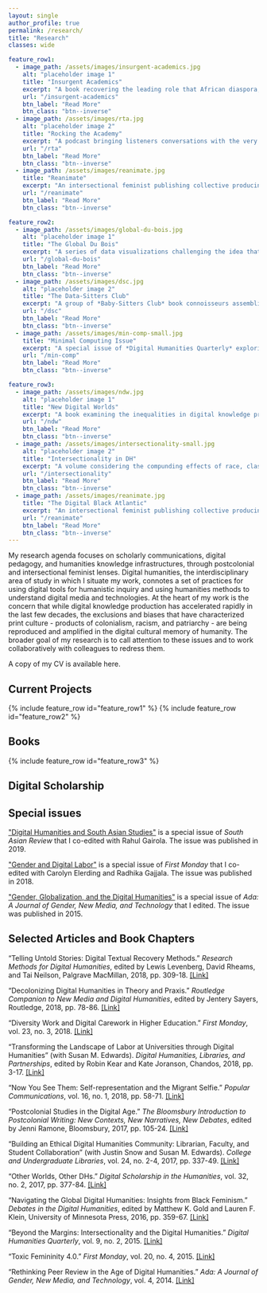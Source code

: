 ```yaml
---
layout: single
author_profile: true
permalink: /research/
title: "Research"
classes: wide

feature_row1:
  - image_path: /assets/images/insurgent-academics.jpg
    alt: "placeholder image 1"
    title: "Insurgent Academics"
    excerpt: "A book recovering the leading role that African diaspora, Latinx, indigenous, Asian American, and postcolonial scholars played in the rise of public humanities"
    url: "/insurgent-academics"
    btn_label: "Read More"
    btn_class: "btn--inverse"
  - image_path: /assets/images/rta.jpg
    alt: "placeholder image 2"
    title: "Rocking the Academy"
    excerpt: "A podcast bringing listeners conversations with the very best truth tellers who are formulating a new vision for the future of higher education"
    url: "/rta"
    btn_label: "Read More"
    btn_class: "btn--inverse"
  - image_path: /assets/images/reanimate.jpg
    title: "Reanimate"
    excerpt: "An intersectional feminist publishing collective producing digital editions of little-known writing by women in media industries"
    url: "/reanimate"
    btn_label: "Read More"
    btn_class: "btn--inverse"

feature_row2:
  - image_path: /assets/images/global-du-bois.jpg
    alt: "placeholder image 1"
    title: "The Global Du Bois"
    excerpt: "A series of data visualizations challenging the idea that W.E.B. Du Bois's investment in decolonization is a later development in his intellectual trajectory"
    url: "/global-du-bois"
    btn_label: "Read More"
    btn_class: "btn--inverse"
  - image_path: /assets/images/dsc.jpg
    alt: "placeholder image 2"
    title: "The Data-Sitters Club"
    excerpt: "A group of *Baby-Sitters Club* book connoisseurs assembling a comprehensive, colloquial guide to computational textual analysis"
    url: "/dsc"
    btn_label: "Read More"
    btn_class: "btn--inverse"
  - image_path: /assets/images/min-comp-small.jpg
    title: "Minimal Computing Issue"
    excerpt: "A special issue of *Digital Humanities Quarterly* exploring the promises and limitations of minimal computing in digital humanities"
    url: "/min-comp"
    btn_label: "Read More"
    btn_class: "btn--inverse"

feature_row3:
  - image_path: /assets/images/ndw.jpg
    alt: "placeholder image 1"
    title: "New Digital Worlds"
    excerpt: "A book examining the inequalities in digital knowledge production and how to address them published by Northwestern University Press in 2018"
    url: "/ndw"
    btn_label: "Read More"
    btn_class: "btn--inverse"
  - image_path: /assets/images/intersectionality-small.jpg
    alt: "placeholder image 2"
    title: "Intersectionality in DH"
    excerpt: "A volume considering the compunding effects of race, class, gender, sexuality, and nation on digital data, archives, and methodologies"
    url: "/intersectionality"
    btn_label: "Read More"
    btn_class: "btn--inverse"
  - image_path: /assets/images/reanimate.jpg
    title: "The Digital Black Atlantic"
    excerpt: "An intersectional feminist publishing collective producing digital editions of little-known writing by women in media industries"
    url: "/reanimate"
    btn_label: "Read More"
    btn_class: "btn--inverse"  
---
```


My research agenda focuses on scholarly communications, digital pedagogy, and humanities knowledge infrastructures, through postcolonial and intersectional feminist lenses. Digital humanities, the interdisciplinary area of study in which I situate my work, connotes a set of practices for using digital tools for humanistic inquiry and using humanities methods to understand digital media and technologies. At the heart of my work is the concern that while digital knowledge production has accelerated rapidly in the last few decades, the exclusions and biases that have characterized print culture - products of colonialism, racism, and patriarchy - are being reproduced and amplified in the digital cultural memory of humanity. The broader goal of my research is to call attention to these issues and to work collaboratively with colleagues to redress them.

A copy of my CV is available here.

## Current Projects

{% include feature_row id="feature_row1" %}
{% include feature_row id="feature_row2" %}

## Books

{% include feature_row id="feature_row3" %}

## Digital Scholarship

## Special issues

["Digital Humanities and South Asian Studies"](https://www.tandfonline.com/toc/rsoa20/40/3?nav=tocList) is a special issue of _South Asian Review_ that I co-edited with Rahul Gairola. The issue was published in 2019.

["Gender and Digital Labor"](http://firstmonday.org/ojs/index.php/fm/issue/view/590) is a special issue of _First Monday_ that I co-edited with Carolyn Elerding and Radhika Gajjala. The issue was published in 2018.

["Gender, Globalization, and the Digital Humanities"](https://adanewmedia.org/issues/issue-archives/issue8/) is a special issue of _Ada: A Journal of Gender, New Media, and Technology_ that I edited. The issue was published in 2015.

## Selected Articles and Book Chapters

“Telling Untold Stories: Digital Textual Recovery Methods.” _Research Methods for Digital Humanities_, edited by Lewis Levenberg, David Rheams, and Tai Neilson, Palgrave MacMillan, 2018, pp. 309-18. [[Link]](https://www.palgrave.com/us/book/9783319967127)

“Decolonizing Digital Humanities in Theory and Praxis.” _Routledge Companion to New Media and Digital Humanities_, edited by Jentery Sayers, Routledge, 2018, pp. 78-86. [[Link]](https://digitalcommons.salemstate.edu/english_facpub/7)

“Diversity Work and Digital Carework in Higher Education.” _First Monday_, vol. 23, no. 3, 2018. [[Link]](http://firstmonday.org/ojs/index.php/fm/article/view/8241)

“Transforming the Landscape of Labor at Universities through Digital Humanities” (with Susan M. Edwards). _Digital Humanities, Libraries, and Partnerships_, edited by Robin Kear and Kate Joranson, Chandos, 2018, pp. 3-17. [[Link]](https://digitalcommons.salemstate.edu/library_facpub/2/)

“Now You See Them: Self-representation and the Migrant Selfie.” _Popular Communications_, vol. 16, no. 1, 2018, pp. 58-71. [[Link]](https://www.tandfonline.com/doi/abs/10.1080/15405702.2017.1413191)

“Postcolonial Studies in the Digital Age.” _The Bloomsbury Introduction to Postcolonial Writing: New Contexts, New Narratives, New Debates_, edited by Jenni Ramone, Bloomsbury, 2017, pp. 105-24. [[Link]](https://www.bloomsbury.com/uk/the-bloomsbury-introduction-to-postcolonial-writing-9781474240109/)

“Building an Ethical Digital Humanities Community: Librarian, Faculty, and Student Collaboration” (with Justin Snow and Susan M. Edwards). _College and Undergraduate Libraries_, vol. 24, no. 2-4, 2017, pp. 337-49. [[Link]](https://digitalcommons.salemstate.edu/library_facpub/1/)

“Other Worlds, Other DHs.” _Digital Scholarship in the Humanities_, vol. 32, no. 2, 2017, pp. 377-84. [[Link]](https://academic.oup.com/dsh/article-abstract/32/2/377/2669630?redirectedFrom=fulltext)

“Navigating the Global Digital Humanities: Insights from Black Feminism.” _Debates in the Digital Humanities_, edited by Matthew K. Gold and Lauren F. Klein, University of Minnesota Press, 2016, pp. 359-67. [[Link]](http://dhdebates.gc.cuny.edu/debates/text/80)

“Beyond the Margins: Intersectionality and the Digital Humanities.” _Digital Humanities Quarterly_, vol. 9, no. 2, 2015. [[Link]](http://www.digitalhumanities.org/dhq/vol/9/2/000208/000208.html)

“Toxic Femininity 4.0.” _First Monday_, vol. 20, no. 4, 2015. [[Link]](http://firstmonday.org/ojs/index.php/fm/article/view/5896/4417)

“Rethinking Peer Review in the Age of Digital Humanities.” _Ada: A Journal of Gender, New Media, and Technology_, vol. 4, 2014. [[Link]](http://adanewmedia.org/2014/04/issue4-risam/)
